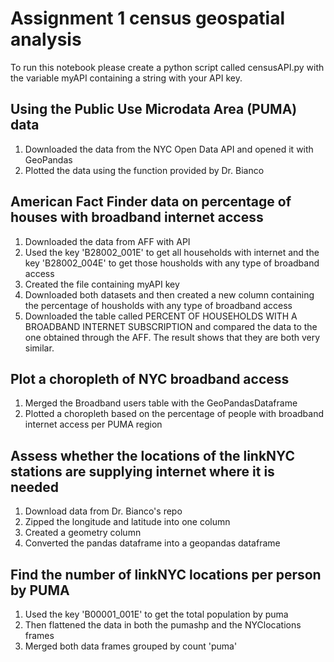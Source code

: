 # Assignment 1 census geospatial analysis

To run this notebook please create a python script called censusAPI.py with the variable myAPI containing a string with your API key.

## Using the Public Use Microdata Area (PUMA) data

1. Downloaded the data from the NYC Open Data API and opened it with GeoPandas
2. Plotted the data using the function provided by Dr. Bianco

## American Fact Finder data on percentage of houses with broadband internet access

1. Downloaded the data from AFF with API
2. Used the key 'B28002_001E' to get all households with internet and the key 'B28002_004E' to get those housholds with any type of broadband access
3. Created the file containing myAPI key
4. Downloaded both datasets and then created a new column containing the percentage of housholds with any type of broadband access
5. Downloaded the table called PERCENT OF HOUSEHOLDS WITH A BROADBAND INTERNET SUBSCRIPTION and compared the data to the one obtained through the AFF. The result shows that they are both very similar.

## Plot a choropleth of NYC broadband access

1. Merged the Broadband users table with the GeoPandasDataframe
2. Plotted a choropleth based on the percentage of people with broadband internet access per PUMA region

## Assess whether the locations of the linkNYC stations are supplying internet where it is needed

1. Download data from Dr. Bianco's repo
2. Zipped the longitude and latitude into one column
3. Created a geometry column
4. Converted the pandas dataframe into a geopandas dataframe

## Find the number of linkNYC locations per person by PUMA

1. Used the key 'B00001_001E' to get the total population by puma
2. Then flattened the data in both the pumashp and the NYClocations frames
3. Merged both data frames grouped by count 'puma'
